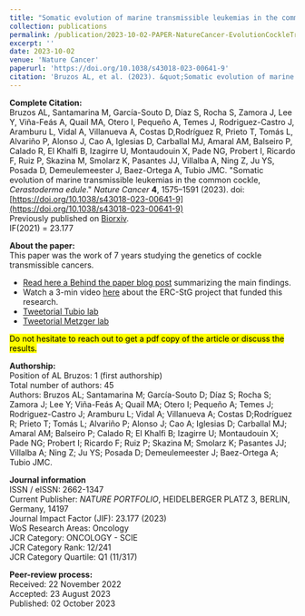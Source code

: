 ```yaml
---
title: "Somatic evolution of marine transmissible leukemias in the common cockle"
collection: publications
permalink: /publication/2023-10-02-PAPER-NatureCancer-EvolutionCockleTransmissibleCancers
excerpt: ''
date: 2023-10-02
venue: 'Nature Cancer'
paperurl: 'https://doi.org/10.1038/s43018-023-00641-9'
citation: 'Bruzos AL, et al. (2023). &quot;Somatic evolution of marine transmissible leukemias in the common cockle, Cerastoderma edule.&quot; <i>Nature Cancer</i>. doi: https://doi.org/10.1038/s43018-023-00641-9 - IF(2021) = 23.177'
---
```


**Complete Citation:**  
Bruzos AL, Santamarina M, García-Souto D, Díaz S, Rocha S, Zamora J, Lee Y, Viña-Feás A, Quail MA, Otero I, Pequeño A, Temes J, Rodriguez-Castro J, Aramburu L, Vidal A, Villanueva A, Costas D,Rodríguez R, Prieto T, Tomás L, Alvariño P, Alonso J, Cao A, Iglesias D, Carballal MJ, Amaral AM, Balseiro P, Calado R, El Khalfi B, Izagirre U, Montaudouin X, Pade NG, Probert I, Ricardo F, Ruiz P, Skazina M, Smolarz K, Pasantes JJ, Villalba A, Ning Z, Ju YS, Posada D, Demeulemeester J, Baez-Ortega A, Tubio JMC. "Somatic evolution of marine transmissible leukemias in the common cockle, *Cerastoderma edule*." <i>Nature Cancer</i> **4**, 1575–1591 (2023). doi: [https://doi.org/10.1038/s43018-023-00641-9](https://doi.org/10.1038/s43018-023-00641-9)  
Previously published on [Biorxiv](https://www.biorxiv.org/content/10.1101/2022.08.06.503021v1).   
IF(2021) = 23.177  

**About the paper:**  
This paper was the work of 7 years studying the genetics of cockle transmissible cancers.  
* [Read here a Behind the paper blog post](https://cancercommunity.nature.com/posts/evolutionary-insights-into-cockle-transmissible-cancers) summarizing the main findings.  
* Watch a 3-min video [here](https://www.youtube.com/watch?v=Ig3-LggH9Rs&list=PLoM6RxNCUIv89Of2_GZjb7VRvn7uemf5k&index=2) about the ERC-StG project that funded this research.
* [Tweetorial Tubio lab](https://twitter.com/MobileGenomes/status/1708865647327805674)
* [Tweetorial Metzger lab](https://twitter.com/themetzgerm/status/1708958093617635434)

<mark>Do not hesitate to reach out to get a pdf copy of the article or discuss the results.</mark>  

**Authorship:**  
Position of AL Bruzos: 1 (first authorship)  
Total number of authors: 45  
Authors: Bruzos AL; Santamarina M; García-Souto D; Díaz S; Rocha S; Zamora J; Lee Y; Viña-Feás A; Quail MA; Otero I; Pequeño A; Temes J; Rodriguez-Castro J; Aramburu L; Vidal A; Villanueva A; Costas D;Rodríguez R; Prieto T; Tomás L; Alvariño P; Alonso J; Cao A; Iglesias D; Carballal MJ; Amaral AM; Balseiro P; Calado R; El Khalfi B; Izagirre U; Montaudouin X; Pade NG; Probert I; Ricardo F; Ruiz P; Skazina M; Smolarz K; Pasantes JJ; Villalba A; Ning Z; Ju YS; Posada D; Demeulemeester J; Baez-Ortega A; Tubio JMC.  

**Journal information**  
ISSN / eISSN:  2662-1347  
Current Publisher: *NATURE PORTFOLIO*, HEIDELBERGER PLATZ 3, BERLIN, Germany, 14197  
Journal Impact Factor (JIF): 23.177 (2023)  
WoS Research Areas: Oncology  
JCR Category: ONCOLOGY - SCIE  
JCR Category Rank: 12/241  
JCR Category Quartile: Q1 (11/317)    

**Peer-review process:**  
Received: 22 November 2022  
Accepted: 23 August 2023  
Published: 02 October 2023  
